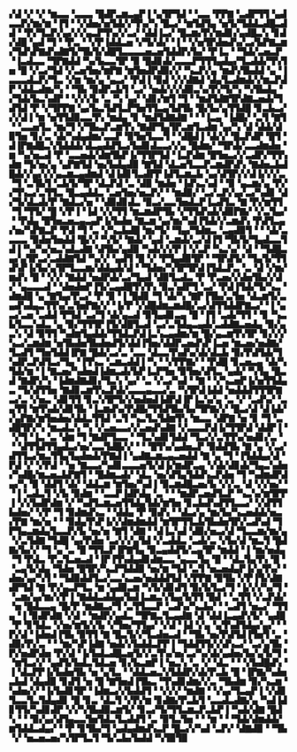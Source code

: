 ▞▟▝▞▝▞▝▆▃▃▝▃▃▃▝█▟▛▃▆▃▄▛▐▝▄▜▛▜▟▝▝▃▃▝▛▛▇▝▃▟▛▜▜▝▄▟▃▃▛▞▆▞▆▝▐▜▝▝▞▟▅▞▅▜▟▞▞▜▚▞▚▝█▃▞▝▆▜▟▜▄▝▅▜▞▜▟▟▃▟█▃▟▟▝▝▛▞▜▃▛▞▄▞▞▞▄▃▛▜▚▞▞▃▞▝▟▟▐▃▞▝█▃▆▞▛▞▆▟▊▞▄▟█▃▚▝▊▟▞▟█▝▄▟▝▜▝▝▛▃▝▝▞▛▐▟▟▃▅▝▞▜▞▟▞▝▐▝▝▞▅▜▛▟▅▟▚▞▃▞▙▛▇▃▆▞▜▟▚▛▇▟▚▟▇▜▞▜▙▜▞▟█▜▃▃▃▃▅▃▅▜▟▟▛▞▙▞▝▛▐▃▝▝▜▟▞▃▅▃▛▝▐▃▟▃▃▝▜▛▇▟▟▝▚▞▙▃▃▜▛▝▉▝█▟▊▟▞▃▃▃▛▜▜▜▄▟▄▞▜▃▟▟▞▜▚▜▅▝█▝▞▃▞▜▟▝▞▃▅▜▅▞▆▛▇▝▆▜▅▟▛▟▉▞▞▝▚▃▛▞▄▝▆▟▚▜▙▟▟▝▄▝▐▃▃▃▟▃▛▞▜▃▝▞▆▝▆▞▄▝▄▃▞▝▛▟▐▝▉▟▝▞▞▟▇▟▝▟▄▜▃▟▆▟▞▞▆▃▛▟▛▝▟▟▃▟▆▞▚▝▝▜▙▝▉▟▛▃▙▜▝▃▞▝▅▟▞▞▞▟▉▃▚▞▛▞▜▞▚▝▚▜▙▟▄▝▞▜▟▞▙▃▚▟▛▝▝▞▞▞▙▝▃▝▚▝▄▞▝▟▊▞▆▜▝▜▝▝▆▟▜▟▇▜▛▟▇▃▅▟▞▜▟▜▟▝▛▝▞▜▛▛▇▝▄▞▙▃▜▟▜▃▛▜▅▜▜▃▄▜▟▜▙▝█▞▙▞▄▜▜▟█▝▊▃▙▃▞▞▞▟▐▝▆▝▅▜▜▟▉▃▃▜▚▝▆▟▄▝▊▝▆▟▜▟▇▟▇▝▝▝▐▃▄▝▐▟█▞▝▃▜▝▇▜▝▝▃▃▅▜▃▝▆▞▜▝▞▜▙▃▛▃▆▜▚▝▇▟▛▜▄▜▛▃▆▜▃▟▆▝▄▞▚▝▟▝▟▟▞▟▉▜▅▝▊▞▃▝▟▞▚▟▄▟▆▞▃▃▛▝▉▜▅▜▃▃▜▝▝▟█▟▐▝▟▞▞▝█▃▛▟▛▝█▜▝▟▐▛▇▟█▃▚▜▟▟▟▞▟▃▄▟▟▜▃▞▙▟▊▟▃▃▞▞▄▝█▟▆▞▝▜▛▟▞▃▃▟▆▟▅▝▆▝▚▞▅▃▟▝▛▝▃▃▅▟▞▟▆▜▙▛▐▞▜▜▛▜▟▝▐▃▛▟▆▝█▜▅▃▞▞▃▟▛▞▜▜▚▟▆▝▜▞▅▞▄▝▄▛▇▜▟▝▅▞▙▟▄▟▉▝▇▜▟▝▟▃▅▜▃▃▛▃▆▟▛▟▚▝▇▟▅▃▙▟█▟▞▞▄▞▞▞▄▃▆▃▄▟▆▟▝▟▐▟▊▜▃▟▛▛▐▟▜▃▆▃▙▝▄▞▟▜▛▞▞▟▐▞▞▞▃▝▜▝▃▜▙▜▝▃▙▜▞▜▛▝▟▃▛▟▝▃▝▟▉▝▆▟▅▝▐▟▚▃▚▟▝▝▉▝▄▃▆▞▄▝▛▞▞▜▚▃▞▃▜▜▃▝█▃▄▟▟▃▝▃▅▜▅▞▅▃▛▞▝▝▆▟▉▞▝▃▞▃▛▞▄▞▃▞▚▟▊▝▟▞▜▞▟▃▟▞▛▝▇▟▃▞▅▝▝▟▉▟▊▟▃▝▉▃▞▃▃▜▅▟▃▛▐▃▟▜▃▝▇▝▛▞▆▜▜▝▜▝▜▜▞▝█▝▞▛▐▝▐▟▝▞▞▜▜▝▆▃▆▟▛▜▙▝▞▜▜▟▚▟▞▟▉▛▇▞▝▞▃▜▄▞▝▝▛▟▄▝█▜▅▃▅▃▄▃▄▛▐▞▙▟▅▝▇▃▆▝▄▞▆▞▚▟▐▜▟▞▞▃▆▟▚▝▛▟▜▃▄▞▅▞▚▛▇▃▛▝▛▟▝▜▝▃▝▞▚▃▙▟█▝▆▞▜▞▝▜▄▞▜▟▆▃▝▃▄▟▉▜▝▝▝▟▞▃▃▃▃▝▉▟▅▜▅▟▟▝█▞▞▝▚▜▞▝▇▟▞▝▄▟▝▃▆▟▞▃▞▟▐▜▝▜▙▜▞▜▄▟▃▃▜▟▐▝▚▞▚▞▅▃▚▟▃▟▇▝▟▜▙▞▄▟▉▝▚▟▞▞▞▛▐▝▞▃▛▝▚▃▚▞▝▟▝▝▜▟█▃▄▞▄▜▛▃▞▃▟▟▇▜▟▝▚▞▞▝▄▟▜▝█▝▞▝▛▜▄▟▉▜▛▝▝▜▛▟▜▞▝▜▄▜▞▜▜▟▚▛▐▞▙▞▄▜▛▜▃▃▆▞▟▟▄▟▞▟▝▝▜▟▅▞▚▜▛▜▛▟▐▜▟▃▛▃▝▃▝▟▝▞▆▞▆▟▚▝█▝▝▞▞▝▇▟▟▝▅▟▛▟▞▃▞▜▄▟▝▟▉▜▃▟▃▝▛▝▛▃▅▞▞▟▅▜▙▞▞▟▞▝▄▃▃▃▟▝▝▟▅▟▅▛▐▜▞▃▄▟█▜▚▜▚▝▉▃▚▟▛▜▝▃▞▝▛▟▐▜▟▞▜▞▚▃▝▟▆▟█▝▄▝▇▜▄▞▛▃▞▝▛▝▉▝▐▝█▟▊▝▜▝▟▞▚▝▇▛▐▜▙▞▃▜▅▝▟▃▆▜▞▃▄▟▚▟▄▃▜▜▚▞▃▜▅▛▇▞▞▝▐▞▛▝▞▟█▟▆▃▆▟█▞▃▞▟▜▜▟▟▛▇▃▞▝▐▝▄▃▞▃▅▝▃▟▟▝▛▜▟▝▃▞▜▝▟▞▄▃▟▝▉▜▄▟▊▃▄▝█▝▐▜▝▃▟▞▜▜▝▝▊▝▚▃▙▜▃▃▚▟▃▝▄▝▉▞▜▜▜▛▐▜▞▟█▜▃▟▝▃▞▃▜▟▄▃▄▟▞▃▟▟▇▃▅▟▄▝▉▞▄▃▚▝▟▝▉▜▜▝▚▟▆▜▄▟▟▞▜▜▟▃▛▟▐▃▚▃▄▟▆▞▆▝█▞▄▃▆▜▚▜▛▝▊▞▞▞▚▃▞▃▆▟▆▝▅▜▙▟▅▜▙▟▅▟▜▞▟▟▐▜▅▞▟▟▛▃▅▟▚▛▐▃▅▝▆▃▅▞▅▟▇▞▜▃▟▜▝▜▅▜▟▟▐▛▇▝█▟▞▃▞▃▝▃▃▝▟▃▃▜▚▟▚▞▟▞▟▃▙▝▉▞▛▟▜▟▞▜▚▟▛▃▛▟▜▃▞▜▄▝▐▜▚▃▝▃▆▃▟▟▐▝▚▝▝▞▛▛▇▞▝▝▛▟█▝▊▃▅▃▄▝▟▞▚▜▟▞▆▝▐▝▇▃▅▞▚▟▅▟▐▟▆▃▟▞▙▛▐▃▛▜▅▝▉▜▅▞▟▜▃▝▄▟▞▝▚▜▄▝█▃▟▝▇▟▛▞▚▝▐▟▆▟▇▟▊▞▜▃▚▝▄▞▝▃▝▞▃▞▚▟▝▝▇▝▝▞▚▃▅▛▐▞▅▜▜▟▄▃▝▜▞▟▜▜▅▝▇▟▊▃▆▜▚▃▛▟▞▃▃▃▄▃▃▞▃▝▚▜▛▟▐▟▟▝▅▟▟▟▜▜▜▛▇▃▞▃▝▞▅▃▝▟▊▜▜▝▊▃▚▜▛▜▞▞▅▟▅▟▐▟▛▟▐▛▐▃▚▞▄▝▃▝▞▝▃▟▚▞▝▃▄▜▜▝▆▜▚▟▞▟▊▜▙▝▐▃▆▟▚▞▛▟█▞▜▜▟▜▙▞▙▞▜▛▇▞▞▝█▃▞▟▝▟▐▟▞▞▄▛▇▞▆▜▅▟▅▞▟▟▃▜▜▟▝▃▜▝▚▃▜▃▜▟▆▜▚▝▆▃▃▝▟▛▇▝▅▝▊▝▜▝▃▟█▜▛▞▚▝▆▃▟▃▚▝▚▝▞▃▅▃▃▞▞▃▅▟▚▟▇▝▞▃▃▃▛▟▐▞▜▜▛▟▝▟▟▛▐▝▝▞▜▝▐▃▝▃▝▟▆▝▜▝▇▟▛▜▃▃▝▝▜▃▚▟▊▜▟▟▝▜▃▞▞▃▜▜▚▞▅▟▊▞▃▝▝▝▟▜▜▟▜▜▄▟▃▞▅▞▃▃▜▟█▞▞▝▝▝█▜▚▞▄▟▅▃▛▝▉▟▟▜▙▝▇▝▄▝▞▃▞▟▜▜▃▞▆▃▜▜▄▜▄▟▅▟▞▛▇▟▐▝▄▟▇▃▆▃▄▃▅▟▟▝▇▝▄▝▜▝▐▜▟▟▄▞▟▝▛▟▝▞▝▞▛▟▝▝▅▝▇▃▃▞▚▟▊▃▃▃▅▜▞▟▐▞▆▟▛▃▄▝▞▟▞▟▊▟▞▜▄▃▚▟▅▞▚▟█▞▆▃▅▃▙▛▇▜▝▝█▟▆▃▟▞▝▟▃▝▅▞▟▜▄▜▟▟▚▃▛▟▅▝▜▝▚▟▆▟▛▟▄▞▚▝▉▝▟▟▜▝▟▞▝▟▟▃▆▝▆▜▅▞▚▟▐▝▉▃▆▟█▃▅▞▙▝▞▞▃▝▟▝▞▞▅▞▝▝▐▝▃▟▃▜▝▞▙▝▉▟▆▝▝▃▃▛▐▟▛▟▄▝▃▝▝▝▆▟▛▃▅▟▜▃▛▝▚▃▚▞▆▜▛▛▐▝▞▞▙▟▛▟▆▝▞▝▚▟▜▃▆▃▅▜▜▟▄▜▟▞▆▜▅▝▊▃▙▟▚▟▜▜▃▃▞▝▞▟▜▜▙▟▅▞▝▞▛▝▜▝▉▟▆▟▚▃▝▝▟▟▄▝▛▝▉▟▚▝▝▟▃▞▄▝▆▞▙▞▚▃▅▟▟▞▅▃▞▛▇▝▆▞▅▝▝▝▉▟▄▜▚▛▐▞▞▟▆▟▆▟▟▝▆▜▛▜▜▃▙▜▙▟▅▜▛▞▃▟▚▟▝▜▛▜▄▃▆▟▄▜▃▃▛▞▙▝▅▞▅▝▇▜▝▟▇▝▝▟▐▃▚▟▝▟▉▞▅▃▞▟▝▜▃▃▆▞▆▞▄▝▞▃▜▟▇▝▜▟█▝▄▞▛▟▅▝▃▞▞▞▄▜▟▝▞▃▟▟▃▝▃▟▞▃▝▞▙▞▟▝▆▃▜▝█▟▇▞▙▞▞▝▜▝▄▝▃▝█▝▜▜▃▛▐▛▇▜▄▝▉▃▄▟▟▜▞▃▄▜▛▝▆▟▟▝▐▝▆▞▅▟▄▝▜▝▛▟▃▝▛▃▜▃▅▃▟▝▐▛▐▜▚▟▄▟▊▟▆▃▃▝▄▃▃▜▄▝█▝▝▟▃▜▄▜▚▝█▝▝▃▄▜▞▟▄▝▜▟▅▝█▜▛▞▚▃▛▜▟▟▉▝▅▞▆▝▜▟▝▃▜▝▅▃▅▟▄▛▐▞▄▜▚▞▝▟▅▞▄▞▚▜▝▝▜▟▉▟▟▜▃▞▃▃▚▃▅▞▅▟▟▟▜▟▝▞▛▛▇▝▉▜▙▝▞▛▐▜▞▟▇▟▛▜▟▝▇▝▛▞▄▃▛▜▃▝▆▝▄▟▉▃▆▝▚▜▞▟▊▟▜▝▉▞▙▜▃▞▜▝▐▞▞▞▚▞▜▝▝▃▆▞▄▞▆▞▞▛▐▝▇▟▟▃▟▟▄▞▙▟▐▃▆▃▚▜▄▞▙▜▜▝█▟▝▝▃▜▜▝▞▃▛▟▞▝▅▝█▟▃▃▄▝█▞▛▝▆▟▇▃▞▜▝▃▜▜▃▃▛▝▃▟▚▞▚▃▙▞▝▝▃▟▜▝▅▃▞▝▜▜▄▝▐▝▉▟▛▟▇▝▞▟▝▝▆▟▛▞▄▟▃▝▜▛▇▃▜▃▄▟▇▝▟▝▟▟▐▃▄▟▚▜▞▝▄▟█▝▛▝▊▜▟▃▝▞▅▞▆▜▞▞▙▝▞▜▅▞▜▜▄▞▝▞▟▝▐▟▝▞▄▝▄▜▚▟▜▟▄▞▄▞▝▝▛▞▟▝▐▟▅▟▐▜▙▝▉▜▜▝▇▝█▃▜▞▞▜▃▟▅▃▟▝▝▜▙▝▅▞▛▟▜▟▐▜▅▜▝▃▝▟▉▞▛▞▃▝▝▝▆▞▚▛▐▟▇▝▅▟▞▞▙▟▟▃▛▛▐▝▜▟▟▜▜▞▞▟▚▃▞▝▃▞▄▜▙▝▛▞▅▟▛▟▅▝▛▞▟▝▐▞▙▟▃▟█▃▅▜▞▞▃▜▚▞▅▞▃▞▚▞▟▞▄▟▅▞▙▞▄▜▞▜▝▝▆▜▃▞▞▝▄▟▜▞▙▟▃▜▟▃▅▝▊▞▙▃▆▛▐▝▅▃▚▝▃▝▞▝▟▃▝▝▝▞▙▟█▟▚▝▐▝▟▃▛▛▐▞▙▟▅▜▙▝▅▝▄▜▃▝▝▟▟▃▅▃▚▜▟▟▛▞▟▞▛▃▙▝█▝▐▛▇▞▚▟▅▃▙▟▝▟▄▟▉▝▊▟▜▝▅▝█▝▇▜▅▟▐▜▙▃▝▜▚▟▊▟▆▞▞▃▝▜▙▟▆▝▉▞▚▃▆▝▚▟▅▞▞▝▐▞▙▟▊▜▛▝▐▟▆▃▞▞▙▟▟▜▝▝▞▞▞▝▆▟▇▝▝▞▄▞▜▃▄▛▐▝▞▟▊▜▃▃▜▃▜▟▄▟▊▝█▝▊▃▝▟▃▜▝▞▛▞▆▝▊▟▇▞▛▃▙▜▝▃▃▟▃▟▇▞▄▝▚▟▐▟▊▜▜▞▚▟▊▟▛▝▞▞▚▜▙▟▉▃▆▜▞▝▊▃▞▜▞▜▜▃▆▃▛▃▙▛▐▝▚▟▞▟▇▝█▟▚▝▝▝▉▞▄▞▟▜▄▃▃▜▅▜▟▃▜▃▟▟▜▝▃▝▉▜▃▜▅▝▝▝▆▝▝▝▜▟▞▟▆▟▟▞▆▜▟▟▃▟▄▞▝▝▛▝▊▜▙▞▜▝▄▟▄▟▆▟▚▃▛▝█▃▞▞▚▟▝▃▛▞▝▟▇▟▉▝▝▜▙▝▞▝▅▃▅▃▅▞▚▜▛▜▃▜▝▜▞▃▙▞▙▟▟▝▚▜▉▜▉
